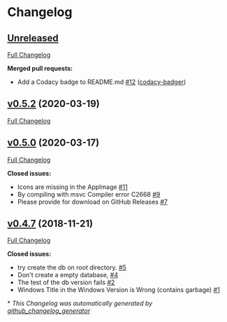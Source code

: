 # Changelog

## [Unreleased](https://github.com/jmuelbert/jmbde-QT/tree/HEAD)

[Full Changelog](https://github.com/jmuelbert/jmbde-QT/compare/v0.5.2...HEAD)

**Merged pull requests:**

- Add a Codacy badge to README.md [\#12](https://github.com/jmuelbert/jmbde-QT/pull/12) ([codacy-badger](https://github.com/codacy-badger))

## [v0.5.2](https://github.com/jmuelbert/jmbde-QT/tree/v0.5.2) (2020-03-19)

[Full Changelog](https://github.com/jmuelbert/jmbde-QT/compare/v0.5.0...v0.5.2)

## [v0.5.0](https://github.com/jmuelbert/jmbde-QT/tree/v0.5.0) (2020-03-17)

[Full Changelog](https://github.com/jmuelbert/jmbde-QT/compare/v0.4.7...v0.5.0)

**Closed issues:**

- Icons are missing in the AppImage [\#11](https://github.com/jmuelbert/jmbde-QT/issues/11)
- By compiling with msvc Compiler error  C2668 [\#9](https://github.com/jmuelbert/jmbde-QT/issues/9)
- Please provide for download on GitHub Releases [\#7](https://github.com/jmuelbert/jmbde-QT/issues/7)

## [v0.4.7](https://github.com/jmuelbert/jmbde-QT/tree/v0.4.7) (2018-11-21)

[Full Changelog](https://github.com/jmuelbert/jmbde-QT/compare/c812970bb18d56e28fe2cd4445c26d262756e00a...v0.4.7)

**Closed issues:**

- try create the db on root directory.  [\#5](https://github.com/jmuelbert/jmbde-QT/issues/5)
- Don't create a empty database, [\#4](https://github.com/jmuelbert/jmbde-QT/issues/4)
- The test of the db version fails [\#2](https://github.com/jmuelbert/jmbde-QT/issues/2)
- Windows Title in the Windows Version is Wrong \(contains garbage\) [\#1](https://github.com/jmuelbert/jmbde-QT/issues/1)



\* *This Changelog was automatically generated by [github_changelog_generator](https://github.com/github-changelog-generator/github-changelog-generator)*
